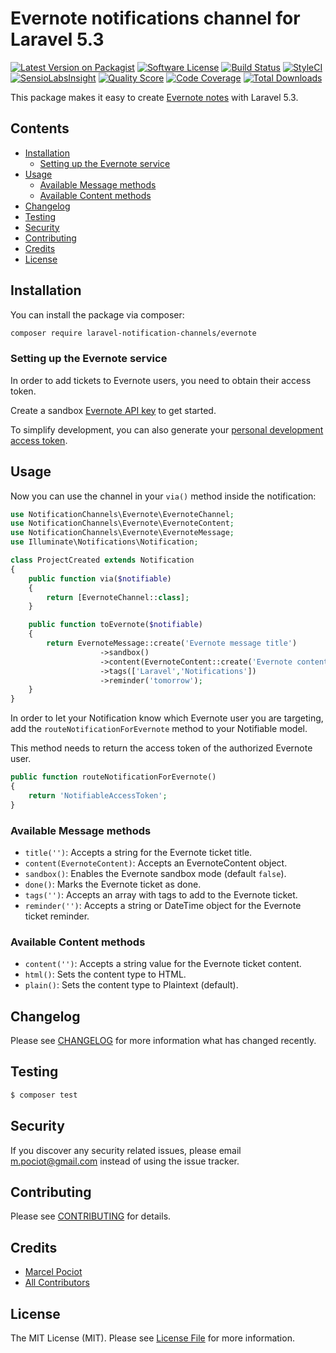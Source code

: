 # Evernote notifications channel for Laravel 5.3

[![Latest Version on Packagist](https://img.shields.io/packagist/v/laravel-notification-channels/evernote.svg?style=flat-square)](https://packagist.org/packages/laravel-notification-channels/evernote)
[![Software License](https://img.shields.io/badge/license-MIT-brightgreen.svg?style=flat-square)](LICENSE.md)
[![Build Status](https://img.shields.io/travis/laravel-notification-channels/evernote/master.svg?style=flat-square)](https://travis-ci.org/laravel-notification-channels/evernote)
[![StyleCI](https://styleci.io/repos/65765910/shield)](https://styleci.io/repos/65765910)
[![SensioLabsInsight](https://img.shields.io/sensiolabs/i/262c4806-f5de-473a-99ca-8d86a96dcfba.svg?style=flat-square)](https://insight.sensiolabs.com/projects/262c4806-f5de-473a-99ca-8d86a96dcfba)
[![Quality Score](https://img.shields.io/scrutinizer/g/laravel-notification-channels/evernote.svg?style=flat-square)](https://scrutinizer-ci.com/g/laravel-notification-channels/evernote)
[![Code Coverage](https://img.shields.io/scrutinizer/coverage/g/laravel-notification-channels/evernote/master.svg?style=flat-square)](https://scrutinizer-ci.com/g/laravel-notification-channels/evernote/?branch=master)
[![Total Downloads](https://img.shields.io/packagist/dt/laravel-notification-channels/evernote.svg?style=flat-square)](https://packagist.org/packages/laravel-notification-channels/evernote)

This package makes it easy to create [Evernote notes](https://dev.evernote.com/doc/) with Laravel 5.3.

## Contents

- [Installation](#installation)
    - [Setting up the Evernote service](#setting-up-the-evernote-service)
- [Usage](#usage)
	- [Available Message methods](#available-message-methods)
	- [Available Content methods](#available-content-methods)
- [Changelog](#changelog)
- [Testing](#testing)
- [Security](#security)
- [Contributing](#contributing)
- [Credits](#credits)
- [License](#license)


## Installation

You can install the package via composer:

``` bash
composer require laravel-notification-channels/evernote
```

### Setting up the Evernote service

In order to add tickets to Evernote users, you need to obtain their access token.

Create a sandbox [Evernote API key](https://dev.evernote.com/doc/) to get started.

To simplify development, you can also generate your [personal development access token](https://sandbox.evernote.com/api/DeveloperToken.action).

## Usage

Now you can use the channel in your `via()` method inside the notification:

``` php
use NotificationChannels\Evernote\EvernoteChannel;
use NotificationChannels\Evernote\EvernoteContent;
use NotificationChannels\Evernote\EvernoteMessage;
use Illuminate\Notifications\Notification;

class ProjectCreated extends Notification
{
    public function via($notifiable)
    {
        return [EvernoteChannel::class];
    }

    public function toEvernote($notifiable)
    {
        return EvernoteMessage::create('Evernote message title')
                    ->sandbox()
                    ->content(EvernoteContent::create('Evernote content is here'))
                    ->tags(['Laravel','Notifications'])
                    ->reminder('tomorrow');
    }
}
```

In order to let your Notification know which Evernote user you are targeting, add the `routeNotificationForEvernote` method to your Notifiable model.

This method needs to return the access token of the authorized Evernote user.

```php
public function routeNotificationForEvernote()
{
    return 'NotifiableAccessToken';
}
```

### Available Message methods

- `title('')`: Accepts a string for the Evernote ticket title.
- `content(EvernoteContent)`: Accepts an EvernoteContent object.
- `sandbox()`: Enables the Evernote sandbox mode (default `false`).
- `done()`: Marks the Evernote ticket as done.
- `tags('')`: Accepts an array with tags to add to the Evernote ticket.
- `reminder('')`: Accepts a string or DateTime object for the Evernote ticket reminder.

### Available Content methods

- `content('')`: Accepts a string value for the Evernote ticket content.
- `html()`: Sets the content type to HTML.
- `plain()`: Sets the content type to Plaintext (default).


## Changelog

Please see [CHANGELOG](CHANGELOG.md) for more information what has changed recently.

## Testing

``` bash
$ composer test
```

## Security

If you discover any security related issues, please email m.pociot@gmail.com instead of using the issue tracker.

## Contributing

Please see [CONTRIBUTING](CONTRIBUTING.md) for details.

## Credits

- [Marcel Pociot](https://github.com/mpociot)
- [All Contributors](../../contributors)

## License

The MIT License (MIT). Please see [License File](LICENSE.md) for more information.
